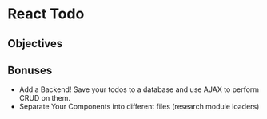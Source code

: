 # React Todo

## Objectives

## Bonuses 

- Add a Backend! Save your todos to a database and use AJAX to perform CRUD on them. 
- Separate Your Components into different files (research module loaders)